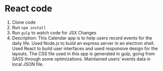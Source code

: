 # React code
1. Clone code
2. Run `npm install`
3. Run `gulp` to watch code for JSX Changes
4. Description: 
This Calendar app is to help users record events for the daily life. 
Used Node.js to build an express server in an electron shell.
Used React to build user interfaces and used responsive design for the layouts.
The CSS file used in this app is generated in gulp, going from SASS through some optimizations.
Maintained users’ events data in local JSON file.    